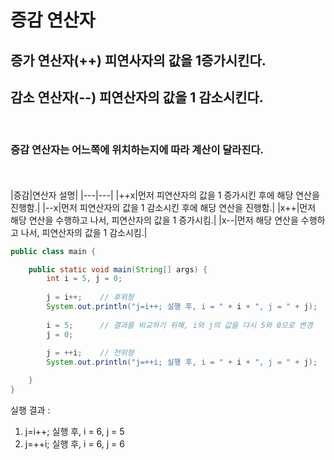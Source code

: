 # 증감 연산자
## 증가 연산자(++) 피연사자의 값을 1증가시킨다.
## 감소 연산자(--) 피연산자의 값을 1 감소시킨다.
<br>

<!-- text -->
### 증감 연산자는 어느쪽에 위치하는지에 따라 계산이 달라진다.
<br><br>
|증감|연산자 설명|
|---|---|
|++x|먼저 피연산자의 값을 1 증가시킨 후에 해당 연산을 진행함.|
|--x|먼저 피연산자의 값을 1 감소시킨 후에 해당 연산을 진행함.|
|x++|먼저 해당 연산을 수행하고 나서, 피연산자의 값을 1 증가시킴.|
|x--|먼저 해당 연산을 수행하고 나서, 피연산자의 값을 1 감소시킴.|
<br>

```java
public class main {

	public static void main(String[] args) {
		int i = 5, j = 0;
		
		j = i++;	// 후위형
		System.out.println("j=i++; 실행 후, i = " + i + ", j = " + j);
		
		i = 5;		// 결과를 비교하기 위해, i와 j의 값을 다시 5와 0으로 변경
		j = 0;
		
		j = ++i;	// 전위형
		System.out.println("j=++i; 실행 후, i = " + i + ", j = " + j);

	}
}
```
실행 결과 : 
1. j=i++; 실행 후, i = 6, j = 5
2. j=++i; 실행 후, i = 6, j = 6            

